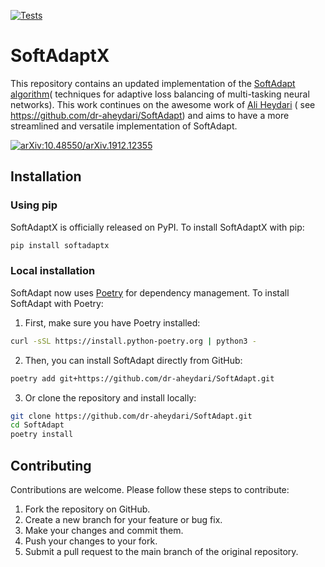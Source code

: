 [![Tests](https://img.shields.io/github/actions/workflow/status/gcuder/SoftAdaptX/test.yml?branch=main)](https://github.com/gcuder/SoftAdaptX/actions/workflows/test.yml)

# SoftAdaptX

This repository contains an updated implementation of the [SoftAdapt algorithm](https://arxiv.org/pdf/1912.12355.pdf)(
techniques for adaptive loss balancing of multi-tasking neural networks).
This work continues on the awesome work of [Ali Heydari](https://github.com/dr-aheydari) (
see https://github.com/dr-aheydari/SoftAdapt) and aims to have a more streamlined and versatile implementation of
SoftAdapt.

[![arXiv:10.48550/arXiv.1912.12355](http://img.shields.io/badge/arXiv-110.48550/arXiv.2206.04047-A42C25.svg)](
https://doi.org/10.48550/arXiv.1912.12355)

## Installation

### Using pip

SoftAdaptX is officially released on PyPI. To install SoftAdaptX with pip:

```bash
pip install softadaptx
```

### Local installation

SoftAdapt now uses [Poetry](https://python-poetry.org/) for dependency management. To install SoftAdapt with Poetry:

1. First, make sure you have Poetry installed:

```bash
curl -sSL https://install.python-poetry.org | python3 -
```

2. Then, you can install SoftAdapt directly from GitHub:

```bash
poetry add git+https://github.com/dr-aheydari/SoftAdapt.git
```

3. Or clone the repository and install locally:

```bash
git clone https://github.com/dr-aheydari/SoftAdapt.git
cd SoftAdapt
poetry install
```

## Contributing

Contributions are welcome. Please follow these steps to contribute:

1. Fork the repository on GitHub.
2. Create a new branch for your feature or bug fix.
3. Make your changes and commit them.
4. Push your changes to your fork.
5. Submit a pull request to the main branch of the original repository.
